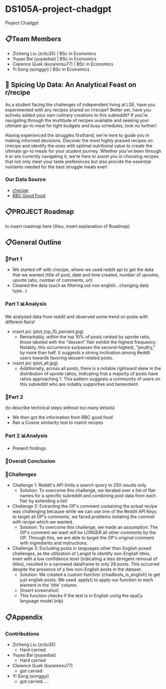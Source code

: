 # DS105A-project-chadgpt
Project Chadgpt


## 📋Team Members 
- Zicheng Liu (zcliu35) | BSc in Economics
- Yuyao Bai (yuyaobai) | BSc in Economics
- Clarence Quek (kurarensu77) | BSc in Economics
- Yi Song (songgyi) | BSc in Economics


## 🍗 Spicing Up Data: An Analytical Feast on r/recipe
As a student facing the challenges of independent living at LSE, have you experimented with any recipes shared on r/recipe? Better yet, have you actively added your own culinary creations to this subreddit? If you're navigating through the multitude of recipes available and seeking your ultimate go-to meal for tight budgets and busy schedules, look no further!

Having experienced the struggles firsthand, we're here to guide you in making informed decisions. Discover the most highly praised recipes on r/recipe and identify the ones with optimal nutritional value to create the ultimate go-to meals for your student journey. Whether you've been through it or are currently navigating it, we're here to assist you in choosing recipes that not only meet your taste preferences but also provide the essential nutrients needed for the best struggle meals ever!

### Our Data Source
- [r/recipe](https://www.reddit.com/r/recipes/)
- [BBC Good Food](https://www.bbcgoodfood.com/)

## 📋PROJECT Roadmap
to insert roadmap here
(Also, insert explanation of Roadmap)

## 📋General Outline
### 📖Part 1 
- We started off with r/recipe, where we used reddit api to get the data that we wanted (title of post, date and time created, number of upvotes, upvote ratio, number of comments, url)
- Cleaned the data (such as filtering out non english...changing data type...)


### Part 1 📊Analysis
We analysed data from reddit and observed some trend on posts with different flairs!
- insert pic (plot_top_10_percent.jpg)
    - Remarkably, within the top 10% of posts ranked by upvote ratio, those labeled with the "dessert" flair exhibit the highest frequency. Notably, this occurrence surpasses the second-highest, "poultry," by more than half. It suggests a strong inclination among Reddit users towards favoring dessert-related posts.
- insert pic (plot_all.jpg)
    - Additionally, across all posts, there is a notable rightward skew in the distribution of upvote ratios, indicating that a majority of posts have ratios approaching 1. This pattern suggests a community of users on this subreddit who are notably supportive and benevolent.

### 📖Part 2 
(to describe technical steps without too many details)
- We then got the information from BBC good food
- Ran a Cosine similarity test to match recipes


### Part 2 📊Analysis
- Present findings

### 📖Overall Conclusion

### 📖Challenges
- Challenge 1: Reddit's API limits a search query to 250 results only
    - Solution: To overcome this challenge, we iterated over a list of flair names for a specific subreddit and combining post data from each flair by extending a list!
- Challenge 2: Extracting the OP's comment containing the actual recipe was challenging because while we can use one of the Reddit API Keys to target all OP's comments, we faced problems isolating the commet with recipe which we wanted.
    - Solution: To overcome this challenge, we made an assumption: The OP's comment we want will be LONGER 
    all other comments by the OP. Through this, we are able to target the OP's original comment with ingredients and instructions.
- Challenge 3: Excluding posts in languages other than English posed challenges, as the utilization of Langid to identify non-English titles, even with a low confidence level (indicating a less stringent removal of titles), resulted in a narrowed dataframe to only 28 posts. This occurred despite the presence of a few non-English posts in the dataset.
    - Solution: We created a custom function (chadtools_is_english) to get just english posts. We used .apply() to apply our function to each element in the 'title' column. 
    - (Insert screenshot)
    - This function checks if the text is in English using the spaCy language model (nlp)
## 📋Appendix
### Contributions
- Zicheng Liu (zcliu35) 
    - Hard carried
- Yuyao Bai (yuyaobai)
    - Hard carried
- Clarence Quek (kurarensu77) 
    - got carried
- Yi Song (songgyi) 
    - got carried.....


